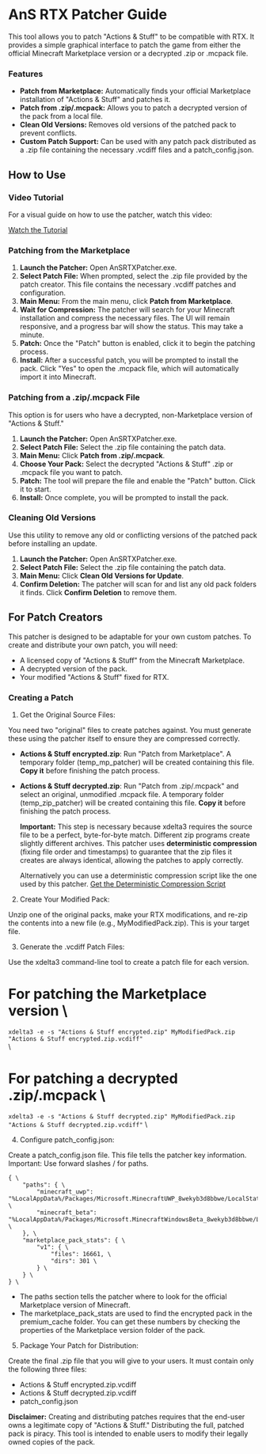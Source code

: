 # AnS RTX Patcher Guide

This tool allows you to patch "Actions & Stuff" to be compatible with RTX. It provides a simple graphical interface to patch the game from either the official Minecraft Marketplace version or a decrypted .zip or .mcpack file.


### Features



* **Patch from Marketplace:** Automatically finds your official Marketplace installation of "Actions & Stuff" and patches it.
* **Patch from .zip/.mcpack:** Allows you to patch a decrypted version of the pack from a local file.
* **Clean Old Versions:** Removes old versions of the patched pack to prevent conflicts.
* **Custom Patch Support:** Can be used with any patch pack distributed as a .zip file containing the necessary .vcdiff files and a patch_config.json.


## How to Use


### Video Tutorial

For a visual guide on how to use the patcher, watch this video:

[Watch the Tutorial](https://www.google.com/search?q=https://cdn.discordapp.com/attachments/1425032971542462495/1425580233225928894/Desktop_2025.10.08_-_14.26.01.06.mp4?ex%3D68e81a8d%26is%3D68e6c90d%26hm%3De1d07a26b5bb8e1da5e3442988ae7cc93bb84c7fc1f94564f9e9d190a98a9fb8%26)


### Patching from the Marketplace



1. **Launch the Patcher:** Open AnSRTXPatcher.exe.
2. **Select Patch File:** When prompted, select the .zip file provided by the patch creator. This file contains the necessary .vcdiff patches and configuration.
3. **Main Menu:** From the main menu, click **Patch from Marketplace**.
4. **Wait for Compression:** The patcher will search for your Minecraft installation and compress the necessary files. The UI will remain responsive, and a progress bar will show the status. This may take a minute.
5. **Patch:** Once the "Patch" button is enabled, click it to begin the patching process.
6. **Install:** After a successful patch, you will be prompted to install the pack. Click "Yes" to open the .mcpack file, which will automatically import it into Minecraft.


### Patching from a .zip/.mcpack File

This option is for users who have a decrypted, non-Marketplace version of "Actions & Stuff."



1. **Launch the Patcher:** Open AnSRTXPatcher.exe.
2. **Select Patch File:** Select the .zip file containing the patch data.
3. **Main Menu:** Click **Patch from .zip/.mcpack**.
4. **Choose Your Pack:** Select the decrypted "Actions & Stuff" .zip or .mcpack file you want to patch.
5. **Patch:** The tool will prepare the file and enable the "Patch" button. Click it to start.
6. **Install:** Once complete, you will be prompted to install the pack.


### Cleaning Old Versions

Use this utility to remove any old or conflicting versions of the patched pack before installing an update.



1. **Launch the Patcher:** Open AnSRTXPatcher.exe.
2. **Select Patch File:** Select the .zip file containing the patch data.
3. **Main Menu:** Click **Clean Old Versions for Update**.
4. **Confirm Deletion:** The patcher will scan for and list any old pack folders it finds. Click **Confirm Deletion** to remove them.


## For Patch Creators

This patcher is designed to be adaptable for your own custom patches. To create and distribute your own patch, you will need:



* A licensed copy of "Actions & Stuff" from the Minecraft Marketplace.
* A decrypted version of the pack.
* Your modified "Actions & Stuff" fixed for RTX.


### Creating a Patch

1. Get the Original Source Files:

You need two "original" files to create patches against. You must generate these using the patcher itself to ensure they are compressed correctly.



* **Actions & Stuff encrypted.zip**: Run "Patch from Marketplace". A temporary folder (temp_mp_patcher) will be created containing this file. **Copy it** before finishing the patch process.
* **Actions & Stuff decrypted.zip**: Run "Patch from .zip/.mcpack" and select an original, unmodified .mcpack file. A temporary folder (temp_zip_patcher) will be created containing this file. **Copy it** before finishing the patch process.

    **Important:** This step is necessary because xdelta3 requires the source file to be a perfect, byte-for-byte match. Different zip programs create slightly different archives. This patcher uses **deterministic compression** (fixing file order and timestamps) to guarantee that the zip files it creates are always identical, allowing the patches to apply correctly.


    Alternatively you can use a deterministic compression script like the one used by this patcher. [Get the Deterministic Compression Script](https://www.google.com/search?q=https://github.com/Felix-Chaos/A-S-Minecraft-RTX-Community-Patcher/tree/main/tools/Folder%2520Zip%2520(Determenistic))


2. Create Your Modified Pack:

Unzip one of the original packs, make your RTX modifications, and re-zip the contents into a new file (e.g., MyModifiedPack.zip). This is your target file.

3. Generate the .vcdiff Patch Files:

Use the xdelta3 command-line tool to create a patch file for each version.

# For patching the Marketplace version \
`xdelta3 -e -s "Actions & Stuff encrypted.zip" MyModifiedPack.zip "Actions & Stuff encrypted.zip.vcdiff"` \
 \
# For patching a decrypted .zip/.mcpack \
`xdelta3 -e -s "Actions & Stuff decrypted.zip" MyModifiedPack.zip "Actions & Stuff decrypted.zip.vcdiff"` \


4. Configure patch_config.json:

Create a patch_config.json file. This file tells the patcher key information. Important: Use forward slashes / for paths.
```
{ \
    "paths": { \
        "minecraft_uwp": "%LocalAppData%/Packages/Microsoft.MinecraftUWP_8wekyb3d8bbwe/LocalState", \
        "minecraft_beta": "%LocalAppData%/Packages/Microsoft.MinecraftWindowsBeta_8wekyb3d8bbwe/LocalState" \
    }, \
    "marketplace_pack_stats": { \
        "v1": { \
            "files": 16661, \
            "dirs": 301 \
        } \
    } \
} \
```



* The paths section tells the patcher where to look for the official Marketplace version of Minecraft.
* The marketplace_pack_stats are used to find the encrypted pack in the premium_cache folder. You can get these numbers by checking the properties of the Marketplace version folder of the pack.

5. Package Your Patch for Distribution:

Create the final .zip file that you will give to your users. It must contain only the following three files:



* Actions & Stuff encrypted.zip.vcdiff
* Actions & Stuff decrypted.zip.vcdiff
* patch_config.json

**Disclaimer:** Creating and distributing patches requires that the end-user owns a legitimate copy of "Actions & Stuff." Distributing the full, patched pack is piracy. This tool is intended to enable users to modify their legally owned copies of the pack.
